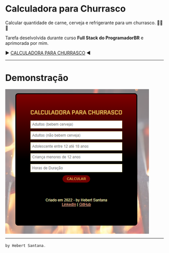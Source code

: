 # Calculadora para Churrasco
Calcular quantidade de carne, cerveja e refrigerante para um churrasco. 🥩🍖🔥

Tarefa deselvolvida durante curso **Full Stack do ProgramadorBR** e aprimorada por mim.

▶️ [CALCULADORA PARA CHURRASCO](https://hebert-santana.github.io/calculadora-para-churrasco/) ◀️

***

<h1> Demonstração</h1>

  <img align="center" alt="demonstração" src="./assets/img/demonstracao.png" />

***

~~~ javascript
by Hebert Santana.
~~~



